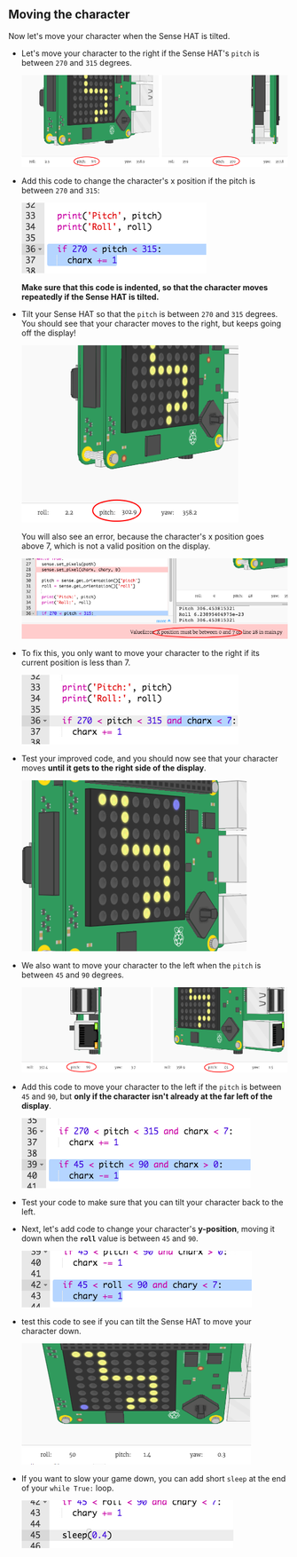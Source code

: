 ## Moving the character

Now let's move your character when the Sense HAT is tilted.

+ Let's move your character to the right if the Sense HAT's `pitch` is between `270` and `315` degrees.
    
    ![слика екрана](images/tightrope-right-values.png)

+ Add this code to change the character's x position if the pitch is between `270` and `315`:
    
    ![слика екрана](images/tightrope-charx-plus.png)
    
    **Make sure that this code is indented, so that the character moves repeatedly if the Sense HAT is tilted.**

+ Tilt your Sense HAT so that the `pitch` is between `270` and `315` degrees. You should see that your character moves to the right, but keeps going off the display!
    
    ![слика екрана](images/tightrope-charx-test-bug.png)
    
    You will also see an error, because the character's x position goes above 7, which is not a valid position on the display.
    
    ![слика екрана](images/tightrope-charx-test-error.png)

+ To fix this, you only want to move your character to the right if its current position is less than 7.
    
    ![слика екрана](images/tightrope-charx-test-fix.png)

+ Test your improved code, and you should now see that your character moves **until it gets to the right side of the display**.
    
    ![слика екрана](images/tightrope-charx-test2.png)

+ We also want to move your character to the left when the `pitch` is between `45` and `90` degrees.
    
    ![слика екрана](images/tightrope-left-values.png)

+ Add this code to move your character to the left if the `pitch` is between `45` and `90`, but **only if the character isn't already at the far left of the display**.
    
    ![слика екрана](images/tightrope-charx-minus.png)

+ Test your code to make sure that you can tilt your character back to the left.

+ Next, let's add code to change your character's **y-position**, moving it down when the **`roll`** value is between `45` and `90`.
    
    ![слика екрана](images/tightrope-chary-plus.png)

+ test this code to see if you can tilt the Sense HAT to move your character down.
    
    ![слика екрана](images/tightrope-chary-plus-test.png)

+ If you want to slow your game down, you can add short `sleep` at the end of your `while True:` loop.
    
    ![слика екрана](images/tightrope-sleep.png)